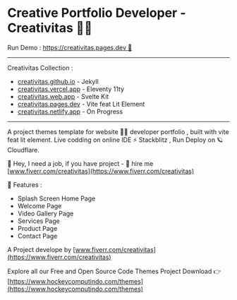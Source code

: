 # Creative Portfolio Developer - Creativitas 👩‍🚀

Run Demo : [https://creativitas.pages.dev 🚀](https://creativitas.pages.dev)

--------------

Creativitas Collection :

+ [creativitas.github.io](https://creativitas.github.io) - Jekyll
+ [creativitas.vercel.app](https://creativitas.vercel.app) - Eleventy 11ty
+ [creativitas.web.app](https://creativitas.web.app) - Svelte Kit
+ [creativitas.pages.dev](https://creativitas.pages.dev) - Vite feat Lit Element
+ [creativitas.netlify.app](https:/creativitas.netlify.app) - On Progress

--------------


A project themes template for website 👨‍💻 developer portfolio , built with vite feat lit element. Live codding on online IDE ⚡️ Stackblitz , Run Deploy on 🪐 Cloudflare.

👋 Hey, I need a job, if you have project - 📢 hire me [www.fiverr.com/creativitas](https://www.fiverr.com/creativitas)

🥉 Features :

- Splash Screen Home Page
- Welcome Page
- Video Gallery Page
- Services Page
- Product Page
- Contact Page

A Project develope by [www.fiverr.com/creativitas](https://www.fiverr.com/creativitas)

Explore all our Free and Open Source Code Themes Project Download 
👉 [https://www.hockeycomputindo.com/themes](https://www.hockeycomputindo.com/themes)
